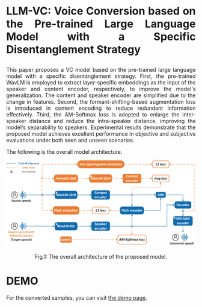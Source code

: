 # <p align="justify"> LLM-VC: Voice Conversion based on the Pre-trained Large Language Model with a Specific Disentanglement Strategy

<p align="justify"> This paper proposes a VC model based on the pre-trained large language model with a specific disentanglement strategy. First, the pre-trained WavLM is employed to extract layer-specific embeddings as the input of the speaker and content encoder, respectively, to improve the model's generalization. The content and speaker encoder are simplified due to the change in features. Second, the formant-shifting-based augmentation loss is introduced in content encoding to reduce redundant information effectively. Third, the AM-Softmax loss is adopted to enlarge the inter-speaker distance and reduce the intra-speaker distance, improving the model‘s separability to speakers. Experimental results demonstrate that the proposed model achieves excellent performance in objective and subjective evaluations under both seen and unseen scenarios.</p>

The following is the overall model architecture.
<div align="center">
  <img src="images/proposed_model_revise.png">
  <p>Fig.1: The overall architecture of the proposed model.</p>
</div>

# DEMO
For the converted samples, you can visit [the demo page](https://www.example.com).
